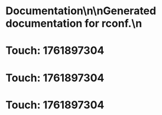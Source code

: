 # Documentation\n\nGenerated documentation for rconf.\n

# Touch: 1761897304

# Touch: 1761897304

# Touch: 1761897304
